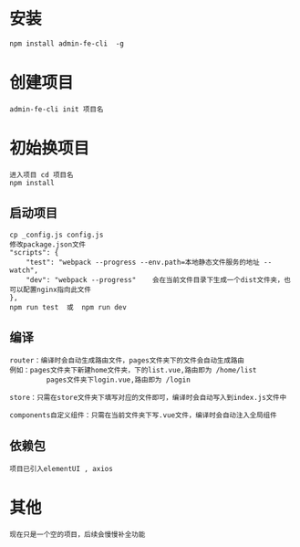 # 安装
```
npm install admin-fe-cli  -g
```

# 创建项目
```
admin-fe-cli init 项目名
```

# 初始换项目
```
进入项目 cd 项目名
npm install
```
## 启动项目
```
cp _config.js config.js
修改package.json文件
"scripts": {
	"test": "webpack --progress --env.path=本地静态文件服务的地址 --watch",
	"dev": "webpack --progress"    会在当前文件目录下生成一个dist文件夹，也可以配置nginx指向此文件
},
npm run test  或  npm run dev
```

## 编译
```
router：编译时会自动生成路由文件，pages文件夹下的文件会自动生成路由
例如：pages文件夹下新建home文件夹，下的list.vue,路由即为 /home/list
		 pages文件夹下login.vue,路由即为 /login

store：只需在store文件夹下填写对应的文件即可，编译时会自动写入到index.js文件中

components自定义组件：只需在当前文件夹下写.vue文件，编译时会自动注入全局组件
```

## 依赖包
```
项目已引入elementUI , axios
```

# 其他
```
现在只是一个空的项目，后续会慢慢补全功能
```


